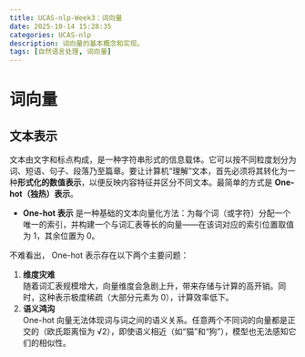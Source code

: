 ```yaml
---
title: UCAS-nlp-Week3：词向量
date: 2025-10-14 15:28:35
categories: UCAS-nlp
description: 词向量的基本概念和实现。
tags: [自然语言处理, 词向量]
---
```

# 词向量
## 文本表示
文本由文字和标点构成，是一种字符串形式的信息载体。它可以按不同粒度划分为词、短语、句子、段落乃至篇章。要让计算机“理解”文本，首先必须将其转化为一种**形式化的数值表示**，以便反映内容特征并区分不同文本。最简单的方式是 **One-hot（独热）表示**。

- **One-hot 表示** 是一种基础的文本向量化方法：为每个词（或字符）分配一个唯一的索引，并构建一个与词汇表等长的向量——在该词对应的索引位置取值为 1，其余位置为 0。

不难看出， One-hot 表示存在以下两个主要问题：

1. **维度灾难**  
   随着词汇表规模增大，向量维度会急剧上升，带来存储与计算的高开销。同时，这种表示极度稀疏（大部分元素为 0），计算效率低下。
2. **语义鸿沟**  
   One-hot 向量无法体现词与词之间的语义关系。任意两个不同词的向量都是正交的（欧氏距离恒为 √2），即使语义相近（如“猫”和“狗”），模型也无法感知它们的相似性。
